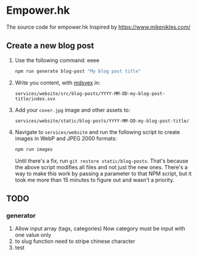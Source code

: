 # Empower.hk

The source code for empower.hk
Inspired by https://www.mikenikles.com/

## Create a new blog post

1. Use the following command: eeee

   ```bash
   npm run generate blog-post "My blog post title"
   ```

1. Write you content, with [mdsvex](https://mdsvex.com/) in:

   ```
   services/website/src/blog-posts/YYYY-MM-DD-my-blog-post-title/index.svx
   ```

1. Add your `cover.jpg` image and other assets to:

   ```
   services/website/static/blog-posts/YYYY-MM-DD-my-blog-post-title/
   ```

1. Navigate to `services/website` and run the following script to create images in WebP and JPEG 2000 formats:

   ```bash
   npm run images
   ```

   Until there's a fix, run `git restore static/blog-posts`. That's because the above script modifies all files and not
   just the new ones. There's a way to make this work by passing a parameter to that NPM script, but it took me more
   than 15 minutes to figure out and wasn't a priority.

## TODO
### generator 
1. Allow input array (tags, categories)
   Now category must be input with one value only
2. to slug function need to stripe chinese character
3. test